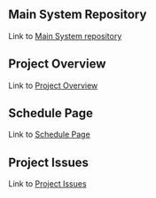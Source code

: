 ## Main System Repository
Link to [Main System repository](https://github.com/cu-ecen-aeld/final-project-Dexatr)

## Project Overview
Link to [Project Overview](https://github.com/Dexatr/final-project-Dexatr-wiki/wiki/Project-Overview)

## Schedule Page
Link to [Schedule Page](https://github.com/users/Dexatr/projects/1/views/1)

## Project Issues
Link to [Project Issues](https://github.com/cu-ecen-aeld/final-project-Dexatr/issues)

